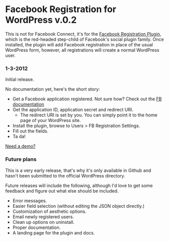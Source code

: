 # Facebook Registration for WordPress v.0.2 #

This is not for Facebook Connect, it's for the [Facebook Registration Plugin](http://developers.facebook.com/docs/plugins/registration/), which is the red-headed step-child of Facebook's social plugin family. Once installed, the plugin will add Facebook registration in place of the usual WordPress form, however, all registrations will create a normal WordPress user.

### 1-3-2012 ###
Initial release. 

No documentation yet, here's the short story:

* Get a Facebook application registered. Not sure how? Check out the [FB documentation](http://developers.facebook.com/docs/)
* Get the application ID, application secret and redirect URI.
	* The redirect URI is set by you. You can simply point it to the home page of your WordPress site.
* Install the plugin, browse to Users > FB Registration Settings.
* Fill out the fields.
* Ta da!

[Need a demo?](http://fbreg.epiclabs.com/)

### Future plans ###

This is a very early release, that's why it's only available in Github and hasn't been submitted to the official WordPress directory. 

Future releases will include the following, although I'd love to get some feedback and figure out what else should be included.

* Error messages.
* Easier field selection (without editing the JSON object directly.)
* Customization of aesthetic options.
* Email newly registered users.
* Clean up options on uninstall.
* Proper documentation.
* A landing page for the plugin and docs.